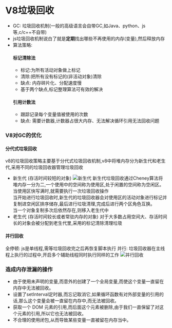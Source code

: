 # V8垃圾回收
- GC: 垃圾回收机制(一般的高级语言会自带GC,如Java、python、js等,c/c++不自带)
- js垃圾回收机制说白了就是**定期**找出哪些不再使用的内存(变量),然后释放内存
- 算法策略:   
  #### 标记清除法
  - 标记:为所有活动对象做上标记
  - 清除:把所有没有标记的(非活动对象)清除
  - 缺点: 内存碎片化、分配速度慢
  - 基于两个缺点,标记整理算法可有效的解决   
  #### 引用计数法
  - 跟踪记录每个变量值被使用的次数
  - 缺点: 需要计数器,计数器占很大内存、无法解决循环引用无法回收问题

### V8对GC的优化
#### 分代式垃圾回收  
v8的垃圾回收策略主要基于分代式垃圾回收机制,v8中将堆内存分为新生代和老生代,采用不同的垃圾回收器管理垃圾回收
- 新生代 (存活时间较短的对象)
![新生代](https://p3-juejin.byteimg.com/tos-cn-i-k3u1fbpfcp/a428ca00cb164eeab16e8cbbb603e7d7~tplv-k3u1fbpfcp-watermark.awebp)
新生代垃圾回收通过Cheney算法将堆内存一分为二,一个使用中的空间称为使用区,处于闲置的空间称为空闲区。当使用区快写满时,就需要执行一次垃圾回收操作  
当开始进行垃圾回收时,新生代的垃圾回收器会对使用区的活动对象进行标记并复制进空闲区排序储存,最后进行垃圾清理,完成后进行两个区角色互换。  
当一个对象复制多次后依然存在,则移入老生代中
- 老生代 (存活时间较长或者常驻内存的对象)
对于大多数占用空间大、存活时间长的对象会被分配到老生代里,采用的标记清除清理垃圾
#### 并行回收
全停顿: js是单线程,需等垃圾回收完之后再恢复脚本执行
并行: 垃圾回收器在主线程上执行的过程中,开启多个辅助线程同时执行同样的工作
![并行回收](https://p3-juejin.byteimg.com/tos-cn-i-k3u1fbpfcp/f0eef6c0d3bd49659a564fe698d17f43~tplv-k3u1fbpfcp-watermark.awebp)

### 造成内存泄漏的操作
- 由于使用未声明的变量,而意外的创建了一个全局变量,而使这个变量一直留在内存中无法被回收。
- 设置了setInterval定时器,而忘记取消它,如果循环函数有对外部变量的引用的话,那么这个变量会被一直留在内存中,而无法被回收。
- 获取一个 DOM 元素的引用,而后面这个元素被删除,由于我们一直保留了对这个元素的引用,所以它也无法被回收。
- 不合理的使用闭包,从而导致某些变量一直被留在内存当中。